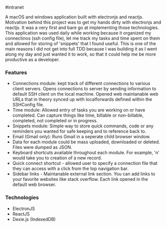 #intranet

A macOS and windows application built with electronjs and reactjs. Motivation behind this project was to get my hands dirty with electronjs and reactjs. It was a very first and bare go at implementing those technologies. This application was used daily while working because it organized my connectinos (ssh config file), let me track my tasks and time spent on them and allowed for storing of 'snippets' that I found useful. This is one of the main reasons I did not get into full TDD because I was building it as I went along my day and just wanted it to work, so that it could help me be more productive as a developer.

### Features
 - Connections module: kept track of different connections to various client servers. Opens connections to server by sending information to default SSH client on the local machine. Opened web maintanable web URLs that in theory synced up with localforwards defined within the SSHConfig file.
 - Time module: Allowed entry of tasks you are working on or have completed. Can capture things like time, billable or non-billable, completed, not completed or in progress.
 - Snippets module: Simple way to store quick commands, code or any reminders you wanted for safe keeping and to reference back to.
 - Email (Gmail only): Runs Gmail in a seperate child browser window.
 - Data for each module could be mass uploaded, downloaded or deleted. Files were dumped as JSON.
 - Keyboard shortcuts available throughout each module. For example, 'n' would take you to creation of a new record.
 - Quick connect shortcut - allowed user to specify a connection file that they can access with a click from the top navigation bar.
 - Sidebar links - Maintanable external link section. You can add links to your favorite websites like stack overflow. Each link opened in the default web browser.

### Technologies
 - ElectronJS
 - ReactJS
 - Dexie.js (IndexedDB)
